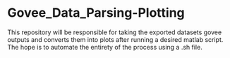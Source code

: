 # Govee_Data_Parsing-Plotting
This repository will be responsible for taking the exported datasets govee outputs and converts them into plots after running a desired matlab script. The hope is to automate the entirety of the process using a .sh file. 

